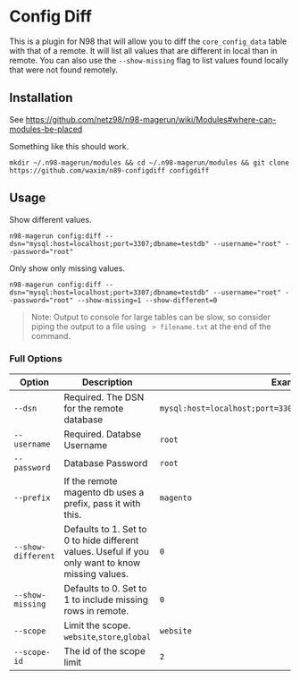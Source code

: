 # Config Diff
This is a plugin for N98 that will allow you to diff the `core_config_data` table with that of a remote. It will list all values that are different in local than in remote. You can also use the `--show-missing` flag to list values found locally that were not found remotely.

## Installation

See https://github.com/netz98/n98-magerun/wiki/Modules#where-can-modules-be-placed

Something like this should work.

```
mkdir ~/.n98-magerun/modules && cd ~/.n98-magerun/modules && git clone https://github.com/waxim/n89-configdiff configdiff
```

## Usage

Show different values.

```
n98-magerun config:diff --dsn="mysql:host=localhost;port=3307;dbname=testdb" --username="root" --password="root"
```

Only show only missing values.

```
n98-magerun config:diff --dsn="mysql:host=localhost;port=3307;dbname=testdb" --username="root" --password="root" --show-missing=1 --show-different=0
```

> Note: Output to console for large tables can be slow, so consider piping the output to a file using ` > filename.txt` at the end of the command. 

### Full Options

| Option | Description | Example |
| --- | --- | --- | 
| `--dsn` | Required. The DSN for the remote database | `mysql:host=localhost;port=3307;dbname=testdb;charset=UTF8` |
| `--username` | Required. Databse Username | `root`|
| `--password` | Database Password | `root`|
| `--prefix` | If the remote magento db uses a prefix, pass it with this. | `magento`|
| `--show-different` | Defaults to 1. Set to 0 to hide different values. Useful if you only want to know missing values. | `0`|
| `--show-missing` | Defaults to 0. Set to 1 to include missing rows in remote. |`0`|
| `--scope` | Limit the scope. `website`,`store`,`global` | `website`|
| `--scope-id` | The id of the scope limit | `2`|
